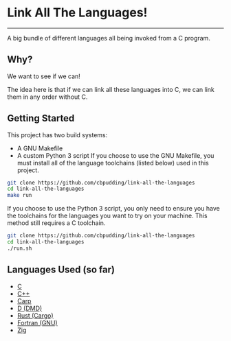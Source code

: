 # Link All The Languages!
-------------------------

A big bundle of different languages all being invoked from a C program.

## Why?

We want to see if we can!

The idea here is that if we can link all these languages into C,
we can link them in any order without C.

## Getting Started
This project has two build systems:
 - A GNU Makefile
 - A custom Python 3 script
If you choose to use the GNU Makefile, you must install all of the language toolchains (listed below)
used in this project.
```sh
git clone https://github.com/cbpudding/link-all-the-languages
cd link-all-the-languages
make run
```

If you choose to use the Python 3 script, you only need to ensure you have the toolchains for the
languages you want to try on your machine. This method still requires a C toolchain.
```sh
git clone https://github.com/cbpudding/link-all-the-languages
cd link-all-the-languages
./run.sh
```

## Languages Used (so far)
 - [C](https://en.wikipedia.org/wiki/C_(programming_language))
 - [C++](https://isocpp.org/)
 - [Carp](https://github.com/carp-lang/Carp)
 - [D (DMD)](https://dlang.org/)
 - [Rust (Cargo)](https://www.rust-lang.org/)
 - [Fortran (GNU)](https://gcc.gnu.org/fortran/)
 - [Zig](https://ziglang.org/)
